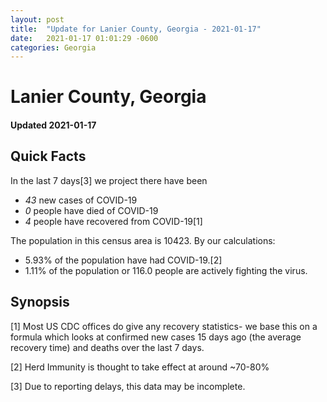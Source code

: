 ```yaml
---
layout: post
title:  "Update for Lanier County, Georgia - 2021-01-17"
date:   2021-01-17 01:01:29 -0600
categories: Georgia
---
```


# Lanier County, Georgia
#### Updated 2021-01-17

## Quick Facts

In the last 7 days[3] we project there have been
- *43* new cases of COVID-19
- *0* people have died of COVID-19
- *4* people have recovered from COVID-19[1]

The population in this census area is 10423. By our calculations:
- 5.93% of the population have had COVID-19.[2]
- 1.11% of the population or 116.0 people are actively fighting the virus.

## Synopsis




[1] Most US CDC offices do give any recovery statistics- we base this on a formula which looks at confirmed new cases
15 days ago (the average recovery time) and deaths over the last 7 days.

[2] Herd Immunity is thought to take effect at around ~70-80%

[3] Due to reporting delays, this data may be incomplete.
 
    